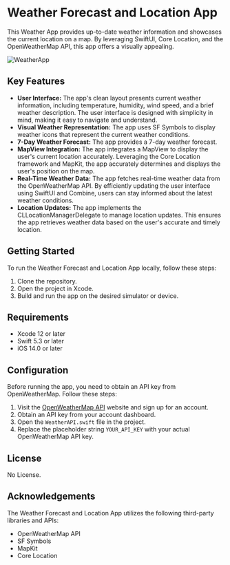 # Weather Forecast and Location App

This Weather App provides up-to-date weather information and showcases the current location on a map. By leveraging SwiftUI, Core Location, and the OpenWeatherMap API, this app offers a visually appealing.

![ WeatherApp ](https://images.squarespace-cdn.com/content/v1/62ddae4178abf52ddb78cf19/3cfefbd1-58b5-4ceb-b33e-9d5990f52d89/Group+200.png?format=2500w)

## Key Features

- **User Interface:** The app's clean layout presents current weather information, including temperature, humidity, wind speed, and a brief weather description. The user interface is designed with simplicity in mind, making it easy to navigate and understand.
- **Visual Weather Representation:** The app uses SF Symbols to display weather icons that represent the current weather conditions. 
- **7-Day Weather Forecast:** The app provides a 7-day weather forecast.
- **MapView Integration:** The app integrates a MapView to display the user's current location accurately. Leveraging the Core Location framework and MapKit, the app accurately determines and displays the user's position on the map.
- **Real-Time Weather Data:** The app fetches real-time weather data from the OpenWeatherMap API. By efficiently updating the user interface using SwiftUI and Combine, users can stay informed about the latest weather conditions.
- **Location Updates:** The app implements the CLLocationManagerDelegate to manage location updates. This ensures the app retrieves weather data based on the user's accurate and timely location.

## Getting Started

To run the Weather Forecast and Location App locally, follow these steps:

1. Clone the repository.
2. Open the project in Xcode.
3. Build and run the app on the desired simulator or device.

## Requirements

- Xcode 12 or later
- Swift 5.3 or later
- iOS 14.0 or later

## Configuration

Before running the app, you need to obtain an API key from OpenWeatherMap. Follow these steps:

1. Visit the [OpenWeatherMap API](https://home.openweathermap.org/users/sign_up) website and sign up for an account.
2. Obtain an API key from your account dashboard.
3. Open the `WeatherAPI.swift` file in the project.
4. Replace the placeholder string `YOUR_API_KEY` with your actual OpenWeatherMap API key.

## License

No License.

## Acknowledgements

The Weather Forecast and Location App utilizes the following third-party libraries and APIs:

- OpenWeatherMap API
- SF Symbols
- MapKit
- Core Location


